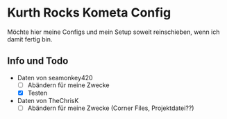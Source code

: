 # Kurth Rocks Kometa Config

Möchte hier meine Configs und mein Setup soweit reinschieben, wenn ich damit fertig bin.

## Info und Todo

- Daten von seamonkey420
  - [ ] Abändern für meine Zwecke
  - [x] Testen
- Daten von TheChrisK
  - [ ] Abändern für meine Zwecke (Corner Files, Projektdatei??)

